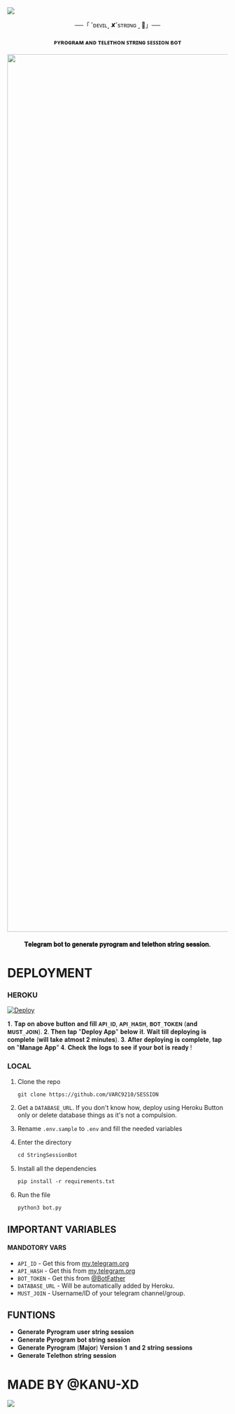 <img src="https://user-images.githubusercontent.com/73097560/115834477-dbab4500-a447-11eb-908a-139a6edaec5c.gif">

<p align="center">──「 ˹ᴅᴇᴠɪʟ˼ ✘˹sᴛʀɪɴɢ ˼ 🥀」──</p>

<h4 align="center">ᴘʏʀᴏɢʀᴀᴍ ᴀɴᴅ ᴛᴇʟᴇᴛʜᴏɴ ꜱᴛʀɪɴɢ ꜱᴇꜱꜱɪᴏɴ ʙᴏᴛ</h4>

<p align="center"><a href="https://github.com/VARC9210/SESSION"><img src="https://graph.org/file/a43bb2f461d65b19f6240.jpg" width="2000"></a></p>

<h4 align="center">𝐓𝐞𝐥𝐞𝐠𝐫𝐚𝐦 𝐛𝐨𝐭 𝐭𝐨 𝐠𝐞𝐧𝐞𝐫𝐚𝐭𝐞 𝐩𝐲𝐫𝐨𝐠𝐫𝐚𝐦 𝐚𝐧𝐝 𝐭𝐞𝐥𝐞𝐭𝐡𝐨𝐧 𝐬𝐭𝐫𝐢𝐧𝐠 𝐬𝐞𝐬𝐬𝐢𝐨𝐧.</h4>

# DEPLOYMENT

### HEROKU

[![Deploy](https://www.herokucdn.com/deploy/button.svg)](https://heroku.com/deploy?template=https://https://github.com/VARC9210/SESSION)

𝟏. 𝐓𝐚𝐩 𝐨𝐧 𝐚𝐛𝐨𝐯𝐞 𝐛𝐮𝐭𝐭𝐨𝐧 𝐚𝐧𝐝 𝐟𝐢𝐥𝐥 `𝐀𝐏𝐈_𝐈𝐃`, `𝐀𝐏𝐈_𝐇𝐀𝐒𝐇`, `𝐁𝐎𝐓_𝐓𝐎𝐊𝐄𝐍` (𝐚𝐧𝐝 `𝐌𝐔𝐒𝐓_𝐉𝐎𝐈𝐍`). 
𝟐. 𝐓𝐡𝐞𝐧 𝐭𝐚𝐩 "𝐃𝐞𝐩𝐥𝐨𝐲 𝐀𝐩𝐩" 𝐛𝐞𝐥𝐨𝐰 𝐢𝐭. 𝐖𝐚𝐢𝐭 𝐭𝐢𝐥𝐥 𝐝𝐞𝐩𝐥𝐨𝐲𝐢𝐧𝐠 𝐢𝐬 𝐜𝐨𝐦𝐩𝐥𝐞𝐭𝐞 (𝐰𝐢𝐥𝐥 𝐭𝐚𝐤𝐞 𝐚𝐭𝐦𝐨𝐬𝐭 𝟐 𝐦𝐢𝐧𝐮𝐭𝐞𝐬). 
𝟑. 𝐀𝐟𝐭𝐞𝐫 𝐝𝐞𝐩𝐥𝐨𝐲𝐢𝐧𝐠 𝐢𝐬 𝐜𝐨𝐦𝐩𝐥𝐞𝐭𝐞, 𝐭𝐚𝐩 𝐨𝐧 "𝐌𝐚𝐧𝐚𝐠𝐞 𝐀𝐩𝐩" 
𝟒. 𝐂𝐡𝐞𝐜𝐤 𝐭𝐡𝐞 𝐥𝐨𝐠𝐬 𝐭𝐨 𝐬𝐞𝐞 𝐢𝐟 𝐲𝐨𝐮𝐫 𝐛𝐨𝐭 𝐢𝐬 𝐫𝐞𝐚𝐝𝐲 !

### LOCAL

1. Clone the repo
   ```markdown
   git clone https://github.com/VARC9210/SESSION
   ```
2. Get a `DATABASE_URL`. If you don't know how, deploy using Heroku Button only or delete database things as it's not a compulsion.
   
3. Rename `.env.sample` to `.env` and fill the needed variables

4. Enter the directory
   ```markdown
   cd StringSessionBot
   ```

5. Install all the dependencies
   ```markdown
   pip install -r requirements.txt
   ```

6. Run the file
   ```markdown
   python3 bot.py
   ```

## IMPORTANT VARIABLES

#### MANDOTORY VARS

- `API_ID` - Get this from [my.telegram.org](https://my.telegram.org/auth)
- `API_HASH` - Get this from [my.telegram.org](https://my.telegram.org/auth)
- `BOT_TOKEN` - Get this from [@BotFather](https://t.me/BotFather)
- `DATABASE_URL` - Will be automatically added by Heroku.
- `MUST_JOIN` - Username/ID of your telegram channel/group.

## FUNTIONS

- 𝐆𝐞𝐧𝐞𝐫𝐚𝐭𝐞 𝐏𝐲𝐫𝐨𝐠𝐫𝐚𝐦 𝐮𝐬𝐞𝐫 𝐬𝐭𝐫𝐢𝐧𝐠 𝐬𝐞𝐬𝐬𝐢𝐨𝐧
- 𝐆𝐞𝐧𝐞𝐫𝐚𝐭𝐞 𝐏𝐲𝐫𝐨𝐠𝐫𝐚𝐦 𝐛𝐨𝐭 𝐬𝐭𝐫𝐢𝐧𝐠 𝐬𝐞𝐬𝐬𝐢𝐨𝐧
- 𝐆𝐞𝐧𝐞𝐫𝐚𝐭𝐞 𝐏𝐲𝐫𝐨𝐠𝐫𝐚𝐦 (𝐌𝐚𝐣𝐨𝐫) 𝐕𝐞𝐫𝐬𝐢𝐨𝐧 𝟏 𝐚𝐧𝐝 𝟐 𝐬𝐭𝐫𝐢𝐧𝐠 𝐬𝐞𝐬𝐬𝐢𝐨𝐧𝐬
- 𝐆𝐞𝐧𝐞𝐫𝐚𝐭𝐞 𝐓𝐞𝐥𝐞𝐭𝐡𝐨𝐧 𝐬𝐭𝐫𝐢𝐧𝐠 𝐬𝐞𝐬𝐬𝐢𝐨𝐧

# MADE BY @KANU-XD 
<img src="https://user-images.githubusercontent.com/73097560/115834477-dbab4500-a447-11eb-908a-139a6edaec5c.gif">
